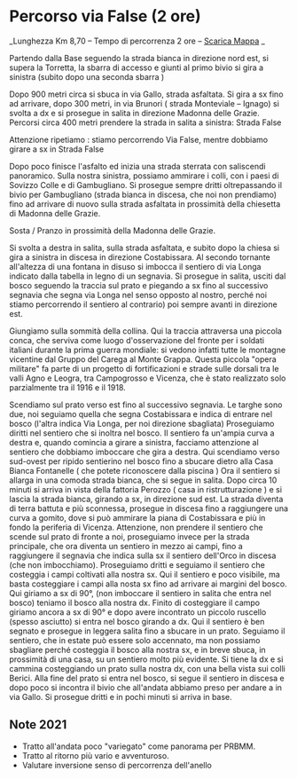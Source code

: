 # Percorso via False (2 ore)

_Lunghezza Km 8,70 – Tempo di percorrenza 2 ore – [Scarica Mappa](mappa.pdf) _

Partendo dalla Base seguendo la strada bianca in direzione nord est, si supera la Torretta, la sbarra di accesso e giunti al primo bivio si gira a sinistra (subito dopo una seconda sbarra )

Dopo 900 metri circa si sbuca in via Gallo, strada asfaltata. Si gira a sx fino ad arrivare, dopo 300 metri, in via Brunori ( strada Monteviale – Ignago) si svolta a dx e si prosegue in salita in direzione Madonna delle Grazie. Percorsi circa 400 metri prendere la strada in salita a sinistra: Strada False

Attenzione ripetiamo : stiamo percorrendo Via False, mentre dobbiamo girare a sx in Strada False

Dopo poco finisce l'asfalto ed inizia una strada sterrata con saliscendi panoramico. Sulla nostra sinistra, possiamo ammirare i colli, con i paesi di Sovizzo Colle e di Gambugliano. Si prosegue sempre dritti oltrepassando il bivio per Gambugliano (strada bianca in discesa, che noi non prendiamo) fino ad arrivare di nuovo sulla strada asfaltata in prossimità della chiesetta di Madonna delle Grazie.

Sosta / Pranzo in prossimità della Madonna delle Grazie.

Si svolta a destra in salita, sulla strada asfaltata, e subito dopo la chiesa si gira a sinistra in discesa in direzione Costabissara. Al secondo tornante all'altezza di una fontana in disuso si imbocca il sentiero di via Longa indicato dalla tabella in legno di un segnavia. Si prosegue in salita, usciti dal bosco seguendo la traccia sul prato e piegando a sx fino al successivo segnavia  che segna via Longa nel senso opposto al nostro, perché noi stiamo percorrendo il sentiero al contrario) poi sempre avanti in direzione est.

Giungiamo sulla sommità della collina. Qui la traccia attraversa una piccola conca, che serviva come luogo d'osservazione del fronte per i soldati italiani durante la prima guerra mondiale: si vedono infatti tutte le montagne vicentine dal Gruppo del Carega al Monte Grappa. Questa piccola "opera militare" fa parte di un progetto di fortificazioni e strade sulle dorsali tra le valli Agno e Leogra, tra Campogrosso e Vicenza, che è stato realizzato solo parzialmente tra il 1916 e il 1918.

Scendiamo sul prato verso est fino al successivo segnavia. Le targhe sono due, noi seguiamo quella che segna Costabissara e indica di entrare nel bosco (l'altra indica Via Longa, per noi direzione sbagliata) Proseguiamo diritti nel sentiero che si inoltra nel bosco. Il sentiero fa un'ampia curva a destra e, quando comincia a girare a sinistra, facciamo attenzione al sentiero che dobbiamo imboccare che gira a destra. Qui scendiamo verso sud-ovest per ripido sentierino nel bosco fino a sbucare dietro alla Casa Bianca Fontanelle ( che potete riconoscere dalla piscina ) Ora il sentiero si allarga in una comoda strada bianca, che si segue in salita. Dopo circa 10 minuti si arriva in vista della fattoria Perozzo ( casa in ristrutturazione ) e si lascia la strada bianca, girando a sx, in direzione sud est. La strada diventa di terra battuta e più sconnessa, prosegue in discesa fino a raggiungere una curva a gomito, dove si può ammirare la piana di Costabissara e più in fondo la periferia di Vicenza. Attenzione, non prendere il sentiero che scende sul prato di fronte a noi, proseguiamo invece per la strada principale, che ora diventa un sentiero in mezzo ai campi, fino a raggiungere il segnavia che indica sulla sx il sentiero dell'Orco in discesa (che non imbocchiamo). Proseguiamo dritti e seguiamo il sentiero che costeggia i campi coltivati alla nostra sx. Qui il sentiero e poco visibile, ma basta costeggiare i campi alla nosta sx fino ad arrivare ai margini del bosco. Qui giriamo a sx di 90°, (non imboccare il sentiero in salita che entra nel bosco) teniamo il bosco alla nostra dx. Finito di costeggiare il campo giriamo ancora a sx di 90° e dopo avere incontrato un piccolo ruscello (spesso asciutto) si entra nel bosco girando a dx. Qui il sentiero è ben segnato e prosegue in leggera salita fino a sbucare in un prato. Seguiamo il sentiero, che in estate può essere solo accennato, ma non possiamo sbagliare perché costeggia il bosco alla nostra sx, e in breve sbuca, in prossimità di una casa, su un sentiero molto più evidente. Si tiene la dx e si cammina costeggiando un prato sulla nostra dx, con una bella vista sui colli Berici. Alla fine del prato si entra nel bosco, si segue il sentiero in discesa e dopo poco si incontra il bivio che all'andata abbiamo preso per andare a in via Gallo. Si prosegue dritti e in pochi minuti si arriva in base.

## Note 2021
- Tratto all'andata poco "variegato" come panorama per PRBMM.
- Tratto al ritorno più vario e avventuroso.
- Valutare inversione senso di percorrenza dell'anello
